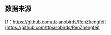 ## 数据来源
[1：https://github.com/ttpianobirds/RenZhengfei](https://github.com/ttpianobirds/RenZhengfei)



